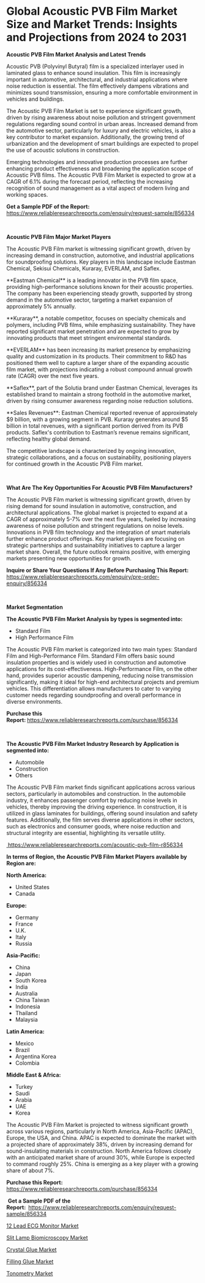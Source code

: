 <p><h1>Global Acoustic PVB Film Market Size and Market Trends: Insights and Projections from 2024 to 2031</h1></p><p><strong>Acoustic PVB Film Market Analysis and Latest Trends</strong></p>
<p><p>Acoustic PVB (Polyvinyl Butyral) film is a specialized interlayer used in laminated glass to enhance sound insulation. This film is increasingly important in automotive, architectural, and industrial applications where noise reduction is essential. The film effectively dampens vibrations and minimizes sound transmission, ensuring a more comfortable environment in vehicles and buildings.</p><p>The Acoustic PVB Film Market is set to experience significant growth, driven by rising awareness about noise pollution and stringent government regulations regarding sound control in urban areas. Increased demand from the automotive sector, particularly for luxury and electric vehicles, is also a key contributor to market expansion. Additionally, the growing trend of urbanization and the development of smart buildings are expected to propel the use of acoustic solutions in construction.</p><p>Emerging technologies and innovative production processes are further enhancing product effectiveness and broadening the application scope of Acoustic PVB films. The Acoustic PVB Film Market is expected to grow at a CAGR of 6.1% during the forecast period, reflecting the increasing recognition of sound management as a vital aspect of modern living and working spaces.</p></p>
<p><strong>Get a Sample PDF of the Report:&nbsp;</strong> <a href="https://www.reliableresearchreports.com/enquiry/request-sample/856334?utm_campaign=10&utm_medium=2&utm_source=Github&utm_content=ia&utm_term=08112024&utm_id=acoustic-pvb-film">https://www.reliableresearchreports.com/enquiry/request-sample/856334</a></p>
<p>&nbsp;</p>
<p><strong>Acoustic PVB Film Major Market Players</strong></p>
<p><p>The Acoustic PVB Film market is witnessing significant growth, driven by increasing demand in construction, automotive, and industrial applications for soundproofing solutions. Key players in this landscape include Eastman Chemical, Sekisui Chemicals, Kuraray, EVERLAM, and Saflex.</p><p>**Eastman Chemical** is a leading innovator in the PVB film space, providing high-performance solutions known for their acoustic properties. The company has been experiencing steady growth, supported by strong demand in the automotive sector, targeting a market expansion of approximately 5% annually.</p><p>**Kuraray**, a notable competitor, focuses on specialty chemicals and polymers, including PVB films, while emphasizing sustainability. They have reported significant market penetration and are expected to grow by innovating products that meet stringent environmental standards.</p><p>**EVERLAM** has been increasing its market presence by emphasizing quality and customization in its products. Their commitment to R&D has positioned them well to capture a larger share of the expanding acoustic film market, with projections indicating a robust compound annual growth rate (CAGR) over the next five years.</p><p>**Saflex**, part of the Solutia brand under Eastman Chemical, leverages its established brand to maintain a strong foothold in the automotive market, driven by rising consumer awareness regarding noise reduction solutions.</p><p>**Sales Revenues**: Eastman Chemical reported revenue of approximately $9 billion, with a growing segment in PVB. Kuraray generates around $5 billion in total revenues, with a significant portion derived from its PVB products. Saflex's contribution to Eastman’s revenue remains significant, reflecting healthy global demand.</p><p>The competitive landscape is characterized by ongoing innovation, strategic collaborations, and a focus on sustainability, positioning players for continued growth in the Acoustic PVB Film market.</p></p>
<p>&nbsp;</p>
<p><strong>What Are The Key Opportunities For Acoustic PVB Film Manufacturers?</strong></p>
<p><p>The Acoustic PVB Film market is witnessing significant growth, driven by rising demand for sound insulation in automotive, construction, and architectural applications. The global market is projected to expand at a CAGR of approximately 5-7% over the next five years, fueled by increasing awareness of noise pollution and stringent regulations on noise levels. Innovations in PVB film technology and the integration of smart materials further enhance product offerings. Key market players are focusing on strategic partnerships and sustainability initiatives to capture a larger market share. Overall, the future outlook remains positive, with emerging markets presenting new opportunities for growth.</p></p>
<p><strong>Inquire or Share Your Questions If Any Before Purchasing This Report:</strong> <a href="https://www.reliableresearchreports.com/enquiry/pre-order-enquiry/856334?utm_campaign=10&utm_medium=2&utm_source=Github&utm_content=ia&utm_term=08112024&utm_id=acoustic-pvb-film">https://www.reliableresearchreports.com/enquiry/pre-order-enquiry/856334</a></p>
<p>&nbsp;</p>
<p><strong>Market Segmentation</strong></p>
<p><strong>The Acoustic PVB Film Market Analysis by types is segmented into:</strong></p>
<p><ul><li>Standard Film</li><li>High Performance Film</li></ul></p>
<p><p>The Acoustic PVB Film market is categorized into two main types: Standard Film and High-Performance Film. Standard Film offers basic sound insulation properties and is widely used in construction and automotive applications for its cost-effectiveness. High-Performance Film, on the other hand, provides superior acoustic dampening, reducing noise transmission significantly, making it ideal for high-end architectural projects and premium vehicles. This differentiation allows manufacturers to cater to varying customer needs regarding soundproofing and overall performance in diverse environments.</p></p>
<p><strong>Purchase this Report:&nbsp;</strong><a href="https://www.reliableresearchreports.com/purchase/856334?utm_campaign=10&utm_medium=2&utm_source=Github&utm_content=ia&utm_term=08112024&utm_id=acoustic-pvb-film">https://www.reliableresearchreports.com/purchase/856334</a></p>
<p>&nbsp;</p>
<p><strong>The Acoustic PVB Film Market Industry Research by Application is segmented into:</strong></p>
<p><ul><li>Automobile</li><li>Construction</li><li>Others</li></ul></p>
<p><p>The Acoustic PVB Film market finds significant applications across various sectors, particularly in automobiles and construction. In the automobile industry, it enhances passenger comfort by reducing noise levels in vehicles, thereby improving the driving experience. In construction, it is utilized in glass laminates for buildings, offering sound insulation and safety features. Additionally, the film serves diverse applications in other sectors, such as electronics and consumer goods, where noise reduction and structural integrity are essential, highlighting its versatile utility.</p></p>
<p><a href="https://www.reliableresearchreports.com/acoustic-pvb-film-r856334?utm_campaign=10&utm_medium=2&utm_source=Github&utm_content=ia&utm_term=08112024&utm_id=acoustic-pvb-film">&nbsp;https://www.reliableresearchreports.com/acoustic-pvb-film-r856334</a></p>
<p><strong>In terms of Region, the Acoustic PVB Film Market Players available by Region are:</strong></p>
<p>
    <p> <strong> North America: </strong>
        <ul>
            <li>United States</li>
            <li>Canada</li>
        </ul>
        </p> 
    <p> <strong> Europe: </strong>
        <ul>
            <li>Germany</li>
            <li>France</li>
            <li>U.K.</li>
            <li>Italy</li>
            <li>Russia</li>
        </ul>
        </p> 
    <p> <strong> Asia-Pacific: </strong>
        <ul>
            <li>China</li>
            <li>Japan</li>
            <li>South Korea</li>
            <li>India</li>
            <li>Australia</li>
            <li>China Taiwan</li>
            <li>Indonesia</li>
            <li>Thailand</li>
            <li>Malaysia</li>
        </ul>
        </p> 
    <p> <strong> Latin America: </strong>
        <ul>
            <li>Mexico</li>
            <li>Brazil</li>
            <li>Argentina Korea</li>
            <li>Colombia</li>
        </ul>
        </p> 
    <p> <strong> Middle East & Africa: </strong>
        <ul>
            <li>Turkey</li>
            <li>Saudi</li>
            <li>Arabia</li>
            <li>UAE</li>
            <li>Korea</li>
        </ul>
    </p>
    </p>
<p><p>The Acoustic PVB Film Market is projected to witness significant growth across various regions, particularly in North America, Asia-Pacific (APAC), Europe, the USA, and China. APAC is expected to dominate the market with a projected share of approximately 38%, driven by increasing demand for sound-insulating materials in construction. North America follows closely with an anticipated market share of around 30%, while Europe is expected to command roughly 25%. China is emerging as a key player with a growing share of about 7%.</p></p>
<p><strong>Purchase this Report: </strong><a href="https://www.reliableresearchreports.com/purchase/856334?utm_campaign=10&utm_medium=2&utm_source=Github&utm_content=ia&utm_term=08112024&utm_id=acoustic-pvb-film">https://www.reliableresearchreports.com/purchase/856334</a></p>
<p>&nbsp;<strong>Get a Sample PDF of the Report:&nbsp;&nbsp;</strong><a href="https://www.reliableresearchreports.com/enquiry/request-sample/856334?utm_campaign=10&utm_medium=2&utm_source=Github&utm_content=ia&utm_term=08112024&utm_id=acoustic-pvb-film">https://www.reliableresearchreports.com/enquiry/request-sample/856334</a></p>
<p><strong></strong></p>
<p><p><a href="https://issuu.com/reportprime-2/docs/12-lead-ecg-monitor-market-size-203_bef3412da663dc?utm_campaign=10&utm_medium=2&utm_source=Github&utm_content=ia&utm_term=08112024&utm_id=acoustic-pvb-film">12 Lead ECG Monitor Market</a></p><p><a href="https://issuu.com/reportprime-2/docs/slit-lamp-biomicroscopy-market-size_6221b4fd37f364?utm_campaign=10&utm_medium=2&utm_source=Github&utm_content=ia&utm_term=08112024&utm_id=acoustic-pvb-film">Slit Lamp Biomicroscopy Market</a></p><p><a href="https://github.com/WashimHussain441/Market-Research-Report-List-1/blob/main/crystal-glue-market.md?utm_campaign=10&utm_medium=2&utm_source=Github&utm_content=ia&utm_term=08112024&utm_id=acoustic-pvb-film">Crystal Glue Market</a></p><p><a href="https://github.com/Annahawkins697/Market-Research-Report-List-1/blob/main/filling-glue-market.md?utm_campaign=10&utm_medium=2&utm_source=Github&utm_content=ia&utm_term=08112024&utm_id=acoustic-pvb-film">Filling Glue Market</a></p><p><a href="https://issuu.com/reportprime-2/docs/tonometry-market-size-2030.pptx_048041c3a47547?utm_campaign=10&utm_medium=2&utm_source=Github&utm_content=ia&utm_term=08112024&utm_id=acoustic-pvb-film">Tonometry Market</a></p></p>